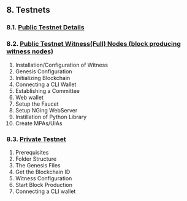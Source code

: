 ## 8. Testnets

### 8.1. [Public Testnet Details](/developers/8_testnets/public_testnet_details.md#the-open-public-testnet-information)

### 8.2. [Public Testnet Witness(Full) Nodes (block producing witness nodes) ](/developers/8_testnets/public_testnet.md#how-to-deploy-your-own-public-network)
1. Installation/Configuration of Witness
2. Genesis Configuration
3. Initializing Blockchain
4. Connecting a CLI Wallet
5. Establishing a Committee
6. Web wallet 
7. Setup the Faucet      
8. Setup NGing WebServer 
9. Instillation of Python Library
10. Create MPAs/UIAs

### 8.3. [Private Testnet](/developers/8_testnets/public_testnet_details.md#the-open-public-testnet-information)
1. Prerequisites
2. Folder Structure
3. The Genesis Files
4. Get the Blockchain ID
5. Witness Configuration
6. Start Block Production
7. Connecting a CLI wallet

